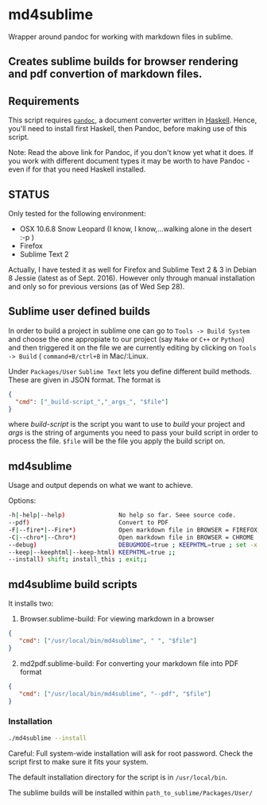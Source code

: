 # md4sublime
Wrapper around pandoc for working with markdown files in sublime.

Creates sublime builds for browser rendering and pdf convertion of markdown files.
---
## Requirements
This script requires [`pandoc`](https://en.wikipedia.org/wiki/Pandoc), a document converter written in [Haskell](https://en.wikipedia.org/wiki/Haskell_(programming_language)). Hence, you'll need to install first Haskell, then Pandoc, before making use of this script. 

Note: Read the above link for Pandoc, if you don't know yet what it does. If you work with different document types it may be worth to have Pandoc -even if for that you need Haskell installed.

## STATUS
Only tested for the following environment:
* OSX 10.6.8 Snow Leopard (I know, I know,...walking alone in the desert :-p )
* Firefox
* Sublime Text 2

Actually, I have tested it as well for Firefox and Sublime Text 2 & 3 in Debian 8 Jessie (latest as of Sept. 2016). However only through manual installation and only so for previous versions (as of Wed Sep 28).

## Sublime user defined builds
In order to build a project in sublime one can go to `Tools -> Build System` and choose the one appropiate to our project (say `Make` or `C++` or `Python`) and then triggered it on the file we are currently editing by clicking on `Tools -> Build` ( `command+B/ctrl+B` in Mac/:Linux.

Under `Packages/User` `Sublime Text` lets you define different build methods. These are given in JSON format.
The format is
```JSON
{
  "cmd": ["_build-script_","_args_", "$file"]
}
```
where _build-script_ is the script you want to use to _build_ your project and _args_ is the string of arguments you need to pass your build script in order to process the file. `$file` will be the file you apply the build script on. 

## md4sublime
Usage and output depends on what we want to achieve. 

Options:

```bash
-h|-help|--help)               No help so far. Seee source code.
--pdf)                         Convert to PDF                               Generate PDF file from markdown
-F|--fire*|--Fire*)            Open markdown file in BROWSER = FIREFOX;;    Will show markdown file in Firefox
-C|--chro*|--Chro*)            Open markdown file in BROWSER = CHROME       Idem, but in Chrome (not yet fully tested)
--debug)                       DEBUGMODE=true ; KEEPHTML=true ; set -x ;;   Print detail log in sublime console.
--keep|--keephtml|--keep-html) KEEPHTML=true ;;                             Keep generated html file when rendering in browser.               
--install) shift; install_this ; exit;;                                     Create sublime builds & install system wide.
```

## md4sublime build scripts
It installs two:

1. Browser.sublime-build: For viewing markdown in a browser
```JSON
{
   "cmd": ["/usr/local/bin/md4sublime", " ", "$file"]
}
```

2. md2pdf.sublime-build: For converting your markdown file into PDF format 
```JSON
{
   "cmd": ["/usr/local/bin/md4sublime", "--pdf", "$file"]
}
```

### Installation
```bash
./md4sublime --install
```
Careful: Full system-wide installation will ask for root password. Check the script first to make sure it fits your system.

The default installation directory for the script is in `/usr/local/bin`.

The sublime builds will be installed within `path_to_sublime/Packages/User/`
